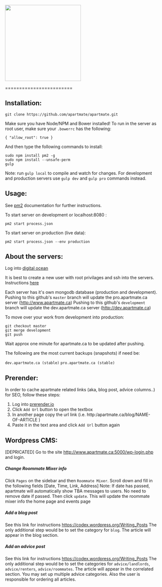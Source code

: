 <a href="http://apartmate.com/"><img src="https://pbs.twimg.com/profile_images/508779982986805248/3gIuLfgs.png" width="250px" height="250px"></a>

========================

## Installation:

```
git clone https://github.com/apartmate/apartmate.git
```

Make sure you have Node/NPM and Bower installed! To run in the server as root user, make sure your `.bowerrc` has the following:

```
{ "allow_root": true }
```

And then type the following commands to install:

```
sudo npm install pm2 -g
sudo npm install --unsafe-perm
gulp
```
Note: run `gulp local` to compile and watch for changes.
For development and production servers use `gulp dev` and `gulp pro` commands instead. 

## Usage:

See <a href="https://github.com/Unitech/pm2" target="_blank">pm2</a> documentation for further instructions.

To start server on development or localhost:8080 :
```
pm2 start process.json
```

To start server on production (live data):
```
pm2 start process.json --env production
```

## About the servers:

Log into <a href="https://www.digitalocean.com/" target="_blank">digital ocean</a>

It is best to create a new user with root privilages and ssh into the servers.
Instructions <a href="https://www.digitalocean.com/community/tutorials/how-to-add-and-delete-users-on-an-ubuntu-14-04-vps" target="_blank">here</a>

Each server has it's own mongodb database (production and development). Pushing to this github's `master` branch will update the pro.apartmate.ca server (http://www.apartmate.ca)
Pushing to this github's `development` branch will update the dev.apartmate.ca server (http://dev.apartmate.ca)

To move over your work from development into production:
```
git checkout master
git merge development
git push
```

Wait approx one minute for apartmate.ca to be updated after pushing.

The following are the most current backups (snapshots) if need be:

`dev.apartmate.ca (stable)`
`pro.apartmate.ca (stable)`

## Prerender:

In order to cache apartmate related links (aka, blog post, advice columns..) for SEO, follow these steps:

1. Log into <a href="https://prerender.io" target="_blank">prerender.io</a>
2. Click `Add Url` button to open the textbox
3. In another page copy the url link (i.e. http:/apartmate.ca/blog/NAME-OF-ARTICLE )
4. Paste it in the text area and click `Add Url` button again

## Wordpress CMS:

[DEPRICATED] Go to the site <a href="http://www.apartmate.ca:5000/wp-login.php" target="_blank">http://www.apartmate.ca:5000/wp-login.php</a>
and login.

#####  Change Roommate Mixer info

Click `Pages` on the sidebar and then `Roommate Mixer`. Scroll down and fill in the following fields [Date, Time, Link, Address] 
Note: If date has passed, apartmate will automatically show TBA messages to users. No need to remove date if passed.
Then click `update`. This will update the roommate mixer info the home page and events page

#####  Add a blog post

See this link for instructions <a href="http://www.apartmate.ca:5000/wp-login.php" target="_blank">https://codex.wordpress.org/Writing_Posts</a>
The only additional step would be to set the category for `blog`. The article will appear in the blog section.

#####  Add an advice post

See this link for instructions <a href="http://www.apartmate.ca:5000/wp-login.php" target="_blank">https://codex.wordpress.org/Writing_Posts</a>
The only additional step would be to set the categories for   `advice/landlords`, `advice/renters`, `advice/roommates`. 
The article will appear in the correlated section. You may set up multiple advice categories.
Also the user is responsible for ordering all articles.





